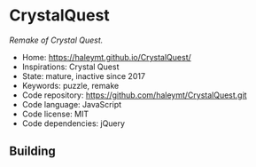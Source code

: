 # CrystalQuest

_Remake of Crystal Quest._

- Home: https://haleymt.github.io/CrystalQuest/
- Inspirations: Crystal Quest
- State: mature, inactive since 2017
- Keywords: puzzle, remake
- Code repository: https://github.com/haleymt/CrystalQuest.git
- Code language: JavaScript
- Code license: MIT
- Code dependencies: jQuery

## Building
